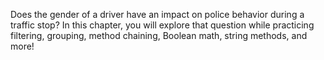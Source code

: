 Does the gender of a driver have an impact on police behavior during a traffic stop? 
In this chapter, you will explore that question while practicing filtering, grouping, method chaining, Boolean math, string methods, and more!

